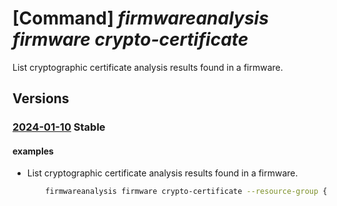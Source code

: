 # [Command] _firmwareanalysis firmware crypto-certificate_

List cryptographic certificate analysis results found in a firmware.

## Versions

### [2024-01-10](/Resources/mgmt-plane/L3N1YnNjcmlwdGlvbnMve30vcmVzb3VyY2Vncm91cHMve30vcHJvdmlkZXJzL21pY3Jvc29mdC5pb3RmaXJtd2FyZWRlZmVuc2Uvd29ya3NwYWNlcy97fS9maXJtd2FyZXMve30vY3J5cHRvY2VydGlmaWNhdGVz/2024-01-10.xml) **Stable**

<!-- mgmt-plane /subscriptions/{}/resourcegroups/{}/providers/microsoft.iotfirmwaredefense/workspaces/{}/firmwares/{}/cryptocertificates 2024-01-10 -->

#### examples

- List cryptographic certificate analysis results found in a firmware.
    ```bash
        firmwareanalysis firmware crypto-certificate --resource-group {ResourceGroupName} --workspace-name {workspaceName} --firmware-id {firmwareId}
    ```
